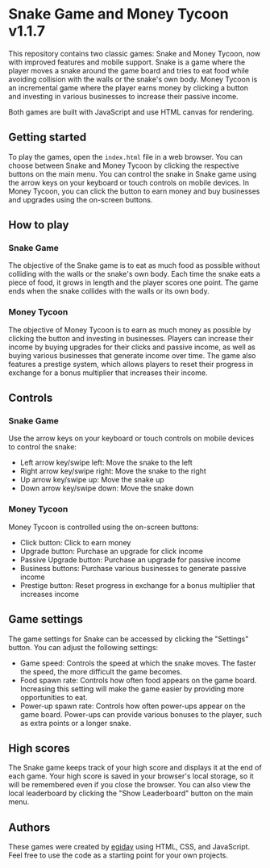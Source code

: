 # Snake Game and Money Tycoon v1.1.7

This repository contains two classic games: Snake and Money Tycoon, now with improved features and mobile support. Snake is a game where the player moves a snake around the game board and tries to eat food while avoiding collision with the walls or the snake's own body. Money Tycoon is an incremental game where the player earns money by clicking a button and investing in various businesses to increase their passive income.

Both games are built with JavaScript and use HTML canvas for rendering.

## Getting started

To play the games, open the `index.html` file in a web browser. You can choose between Snake and Money Tycoon by clicking the respective buttons on the main menu. You can control the snake in Snake game using the arrow keys on your keyboard or touch controls on mobile devices. In Money Tycoon, you can click the button to earn money and buy businesses and upgrades using the on-screen buttons.

## How to play

### Snake Game

The objective of the Snake game is to eat as much food as possible without colliding with the walls or the snake's own body. Each time the snake eats a piece of food, it grows in length and the player scores one point. The game ends when the snake collides with the walls or its own body.

### Money Tycoon

The objective of Money Tycoon is to earn as much money as possible by clicking the button and investing in businesses. Players can increase their income by buying upgrades for their clicks and passive income, as well as buying various businesses that generate income over time. The game also features a prestige system, which allows players to reset their progress in exchange for a bonus multiplier that increases their income.

## Controls

### Snake Game

Use the arrow keys on your keyboard or touch controls on mobile devices to control the snake:

- Left arrow key/swipe left: Move the snake to the left
- Right arrow key/swipe right: Move the snake to the right
- Up arrow key/swipe up: Move the snake up
- Down arrow key/swipe down: Move the snake down

### Money Tycoon

Money Tycoon is controlled using the on-screen buttons:

- Click button: Click to earn money
- Upgrade button: Purchase an upgrade for click income
- Passive Upgrade button: Purchase an upgrade for passive income
- Business buttons: Purchase various businesses to generate passive income
- Prestige button: Reset progress in exchange for a bonus multiplier that increases income

## Game settings

The game settings for Snake can be accessed by clicking the "Settings" button. You can adjust the following settings:

- Game speed: Controls the speed at which the snake moves. The faster the speed, the more difficult the game becomes.
- Food spawn rate: Controls how often food appears on the game board. Increasing this setting will make the game easier by providing more opportunities to eat.
- Power-up spawn rate: Controls how often power-ups appear on the game board. Power-ups can provide various bonuses to the player, such as extra points or a longer snake.

## High scores

The Snake game keeps track of your high score and displays it at the end of each game. Your high score is saved in your browser's local storage, so it will be remembered even if you close the browser. You can also view the local leaderboard by clicking the "Show Leaderboard" button on the main menu.

## Authors

These games were created by [egiday](https://github.com/egiday) using HTML, CSS, and JavaScript. Feel free to use the code as a starting point for your own projects.
